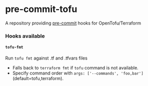 # pre-commit-tofu

A repository providing [pre-commit](https://pre-commit.com/) hooks for OpenTofu/Terraform

### Hooks available

#### `tofu-fmt`
Run `tofu fmt` against .tf and .tfvars files
  - Falls back to `terraform fmt` if `tofu` command is not available.
  - Specify command order with `args: ['--commands', 'foo,bar']` (default=tofu,terraform).
